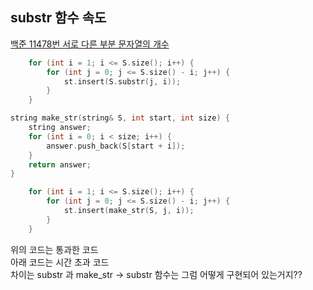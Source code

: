 ## substr 함수 속도

[백준 11478번 서로 다른 부분 문자열의 개수](https://www.acmicpc.net/problem/11478)

```C
    for (int i = 1; i <= S.size(); i++) {
        for (int j = 0; j <= S.size() - i; j++) {
            st.insert(S.substr(j, i));
        }
    }
```

```C
string make_str(string& S, int start, int size) {
    string answer;
    for (int i = 0; i < size; i++) {
        answer.push_back(S[start + i]);
    }
    return answer;
}

    for (int i = 1; i <= S.size(); i++) {
        for (int j = 0; j <= S.size() - i; j++) {
            st.insert(make_str(S, j, i));
        }
    }
```

위의 코드는 통과한 코드  
아래 코드는 시간 초과 코드  
차이는 substr 과 make_str -> substr 함수는 그럼 어떻게 구현되어 있는거지??